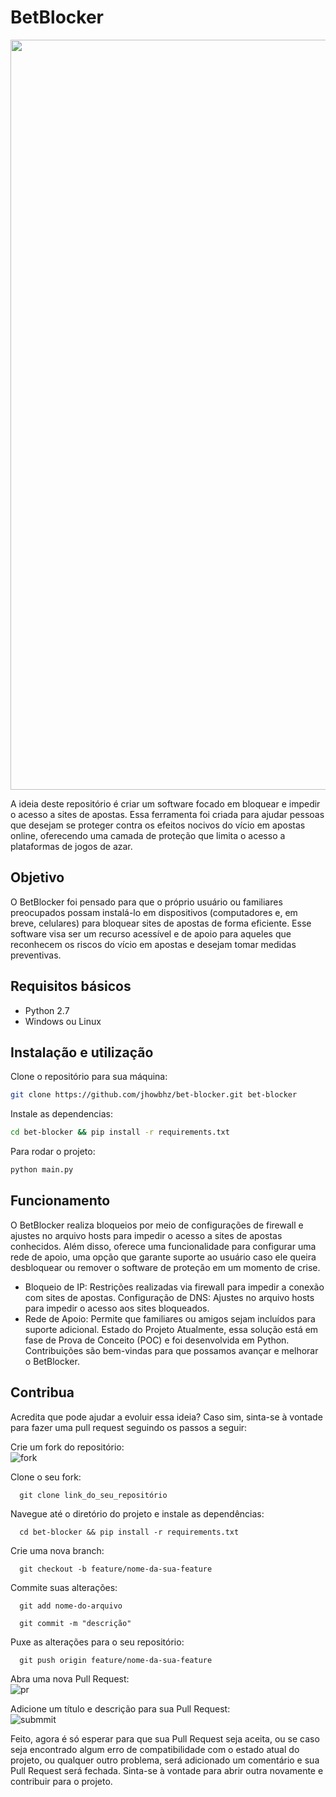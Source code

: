 # BetBlocker

<p align="center">
  <img src="https://github.com/user-attachments/assets/7efbc8f9-8fe4-429e-8bae-1c6efa3a4453" alt="screen-home" width="1200">
</p>

A ideia deste repositório é criar um software focado em bloquear e impedir o acesso a sites de apostas. Essa ferramenta foi criada para ajudar pessoas que desejam se proteger contra os efeitos nocivos do vício em apostas online, oferecendo uma camada de proteção que limita o acesso a plataformas de jogos de azar.

## Objetivo
O BetBlocker foi pensado para que o próprio usuário ou familiares preocupados possam instalá-lo em dispositivos (computadores e, em breve, celulares) para bloquear sites de apostas de forma eficiente. Esse software visa ser um recurso acessível e de apoio para aqueles que reconhecem os riscos do vício em apostas e desejam tomar medidas preventivas.

## Requisitos básicos
- Python 2.7
- Windows ou Linux

## Instalação e utilização

Clone o repositório para sua máquina:
```bash
git clone https://github.com/jhowbhz/bet-blocker.git bet-blocker
```

Instale as dependencias:
```bash
cd bet-blocker && pip install -r requirements.txt
```

Para rodar o projeto:
```bash
python main.py
```

## Funcionamento
O BetBlocker realiza bloqueios por meio de configurações de firewall e ajustes no arquivo hosts para impedir o acesso a sites de apostas conhecidos. Além disso, oferece uma funcionalidade para configurar uma rede de apoio, uma opção que garante suporte ao usuário caso ele queira desbloquear ou remover o software de proteção em um momento de crise.

- Bloqueio de IP: Restrições realizadas via firewall para impedir a conexão com sites de apostas.
Configuração de DNS: Ajustes no arquivo hosts para impedir o acesso aos sites bloqueados.
- Rede de Apoio: Permite que familiares ou amigos sejam incluídos para suporte adicional.
Estado do Projeto
Atualmente, essa solução está em fase de Prova de Conceito (POC) e foi desenvolvida em Python. Contribuições são bem-vindas para que possamos avançar e melhorar o BetBlocker.

## Contribua
Acredita que pode ajudar a evoluir essa ideia? Caso sim, sinta-se à vontade para fazer uma pull request seguindo os passos a seguir:

 Crie um fork do repositório:
 <br>
![fork](https://github.com/user-attachments/assets/40a18cf5-031e-4134-bd73-e87cf22b57aa)

Clone o seu fork:
```
  git clone link_do_seu_repositório
```
Navegue até o diretório do projeto e instale as dependências:
```
  cd bet-blocker && pip install -r requirements.txt
```

Crie uma nova branch:
```
  git checkout -b feature/nome-da-sua-feature
```

Commite suas alterações:
```
  git add nome-do-arquivo
```

```
  git commit -m "descrição"
```

Puxe as alterações para o seu repositório:
```
  git push origin feature/nome-da-sua-feature
```

Abra uma nova Pull Request:
<br>
![pr](https://github.com/user-attachments/assets/0fb5947b-2a31-4240-b00d-12c9de24eee7)

Adicione um título e descrição para sua Pull Request:
<br>
![submmit](https://github.com/user-attachments/assets/a30c6f0a-8752-43c4-965a-279220b01279)

Feito, agora é só esperar para que sua Pull Request seja aceita, ou se caso seja encontrado algum erro de compatibilidade com o estado atual do projeto, ou qualquer outro problema, será adicionado um comentário e sua Pull Request será fechada. Sinta-se à vontade para abrir outra novamente e contribuir para o projeto.

